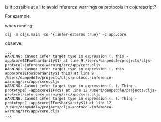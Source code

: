 
Is it possible at all to avoid inference warnings on protocols in clojurescript?

For example:

when running:

```
clj -m cljs.main -co '{:infer-externs true}' -c app.core
```

observe:

```
...
WARNING: Cannot infer target type in expression (. this -app$core$IFoo$bar$arity$1) at line 9 /Users/danpeddle/projects/cljs-protocol-inference-warning/src/app/core.cljs
WARNING: Cannot infer target type in expression (. this app$core$IFoo$bar$arity$1 this) at line 9 /Users/danpeddle/projects/cljs-protocol-inference-warning/src/app/core.cljs
WARNING: Cannot infer target type in expression (. (. Thing -prototype) -app$core$IFoo$) at line 12 /Users/danpeddle/projects/cljs-protocol-inference-warning/src/app/core.cljs
WARNING: Cannot infer target type in expression (. (. Thing -prototype) -app$core$IFoo$bar$arity$1) at line 12 /Users/danpeddle/projects/cljs-protocol-inference-warning/src/app/core.cljs
...
```





